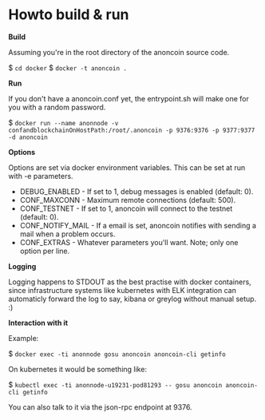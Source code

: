 Howto build & run
==================

**Build**

Assuming you're in the root directory of the anoncoin source code.

$ `cd docker`
$ `docker -t anoncoin .`

**Run**

If you don't have a anoncoin.conf yet, the entrypoint.sh will make one for you with a random password.

$ `docker run --name anonnode -v confandblockchainOnHostPath:/root/.anoncoin -p 9376:9376 -p 9377:9377 -d anoncoin`

**Options**

Options are set via docker environment variables. This can be set at run with -e parameters.

* DEBUG_ENABLED        - If set to 1, debug messages is enabled (default: 0).
* CONF_MAXCONN         - Maximum remote connections (default: 500).
* CONF_TESTNET         - If set to 1, anoncoin will connect to the testnet (default: 0).
* CONF_NOTIFY_MAIL     - If a email is set, anoncoin notifies with sending a mail when a problem occurs.
* CONF_EXTRAS          - Whatever parameters you'll want. Note; only one option per line.

**Logging**

Logging happens to STDOUT as the best practise with docker containers, since infrastructure systems like kubernetes with ELK integration can automaticly forward the log to say, kibana or greylog without manual setup. :)


**Interaction with it**

Example:

$ `docker exec -ti anonnode gosu anoncoin anoncoin-cli getinfo`

On kubernetes it would be something like:

$ `kubectl exec -ti anonnode-u19231-pod81293 -- gosu anoncoin anoncoin-cli getinfo`

You can also talk to it via the json-rpc endpoint at 9376.


